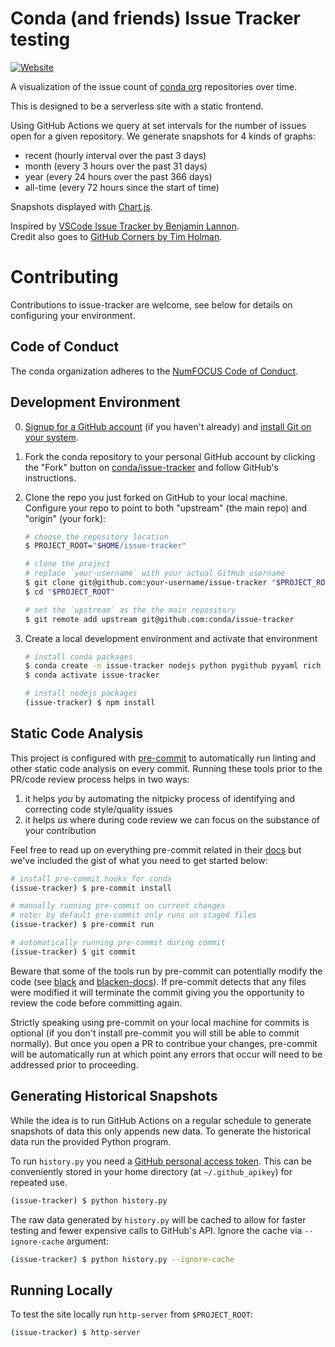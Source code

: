 # Conda (and friends) Issue Tracker testing

[badge]: https://img.shields.io/website?down_color=lightgrey&down_message=offline&up_color=blue&up_message=online&url=https%3A%2F%2Fconda.github.io%2Fissue-tracker%2F
[pages]: https://conda.github.io/issue-tracker/
[conda-org]: https://github.com/conda
[chartjs]: https://www.chartjs.org/
[vscode-issue-tracker]: https://vscode-issue-tracker.netlify.app
[github-corners]: https://github.com/tholman/github-corners

[![Website][badge]][pages]

A visualization of the issue count of [conda org][conda-org] repositories over time.

This is designed to be a serverless site with a static frontend.

Using GitHub Actions we query at set intervals for the number of issues open for a given repository. We generate snapshots for 4 kinds of graphs:

- recent (hourly interval over the past 3 days)
- month (every 3 hours over the past 31 days)
- year (every 24 hours over the past 366 days)
- all-time (every 72 hours since the start of time)

Snapshots displayed with [Chart.js][chartjs].

Inspired by [VSCode Issue Tracker by Benjamin Lannon][vscode-issue-tracker].<br>
Credit also goes to [GitHub Corners by Tim Holman][github-corners].

# Contributing
Contributions to issue-tracker are welcome, see below for details on configuring your environment.

## Code of Conduct

[code-of-conduct]: https://www.numfocus.org/code-of-conduct

The conda organization adheres to the [NumFOCUS Code of Conduct][code-of-conduct].

## Development Environment

[install-git]: https://git-scm.com/book/en/v2/Getting-Started-Installing-Git
[github-signup]: https://github.com/signup
[issue-tracker]: https://github.com/conda/issue-tracker

0. [Signup for a GitHub account][github-signup] (if you haven't already) and [install Git on your system][install-git].
1. Fork the conda repository to your personal GitHub account by clicking the "Fork" button on [conda/issue-tracker][issue-tracker] and follow GitHub's instructions.
2. Clone the repo you just forked on GitHub to your local machine. Configure your repo to point to both "upstream" (the main repo) and "origin" (your fork):

   ```bash
   # choose the repository location
   $ PROJECT_ROOT="$HOME/issue-tracker"

   # clone the project
   # replace `your-username` with your actual GitHub username
   $ git clone git@github.com:your-username/issue-tracker "$PROJECT_ROOT"
   $ cd "$PROJECT_ROOT"

   # set the `upstream` as the the main repository
   $ git remote add upstream git@github.com:conda/issue-tracker
   ```

3. Create a local development environment and activate that environment

   ```bash
   # install conda packages
   $ conda create -n issue-tracker nodejs python pygithub pyyaml rich
   $ conda activate issue-tracker

   # install nodejs packages
   (issue-tracker) $ npm install
   ```

## Static Code Analysis

[pre-commit]: https://pre-commit.com/
[pre-commit-docs]: https://pre-commit.com/#quick-start

This project is configured with [pre-commit][pre-commit] to automatically run linting and other static code analysis on every commit. Running these tools prior to the PR/code review process helps in two ways:

1. it helps *you* by automating the nitpicky process of identifying and
   correcting code style/quality issues
2. it helps *us* where during code review we can focus on the substance of
   your contribution

Feel free to read up on everything pre-commit related in their [docs][pre-commit-docs] but we've included the gist of what you need to get started below:

```bash
# install pre-commit hooks for conda
(issue-tracker) $ pre-commit install

# manually running pre-commit on current changes
# note: by default pre-commit only runs on staged files
(issue-tracker) $ pre-commit run

# automatically running pre-commit during commit
(issue-tracker) $ git commit
```

Beware that some of the tools run by pre-commit can potentially modify the code (see [black](https://github.com/psf/black) and [blacken-docs](https://github.com/asottile/blacken-docs)). If pre-commit detects that any files were modified it will terminate the commit giving you the opportunity to review the code before committing again.

Strictly speaking using pre-commit on your local machine for commits is optional (if you don't install pre-commit you will still be able to commit normally). But once you open a PR to contribue your changes, pre-commit will be automatically run at which point any errors that occur will need to be addressed prior to proceeding.

## Generating Historical Snapshots

[apikey]: https://github.com/settings/tokens

While the idea is to run GitHub Actions on a regular schedule to generate snapshots of data this only appends new data. To generate the historical data run the provided Python program.

To run `history.py` you need a [GitHub personal access token][apikey]. This can be conveniently stored in your home directory (at `~/.github_apikey`) for repeated use.

```bash
(issue-tracker) $ python history.py
```

The raw data generated by `history.py` will be cached to allow for faster testing and fewer expensive calls to GitHub's API. Ignore the cache via `--ignore-cache` argument:

```bash
(issue-tracker) $ python history.py --ignore-cache
```

## Running Locally

To test the site locally run `http-server` from `$PROJECT_ROOT`:

```bash
(issue-tracker) $ http-server
```
